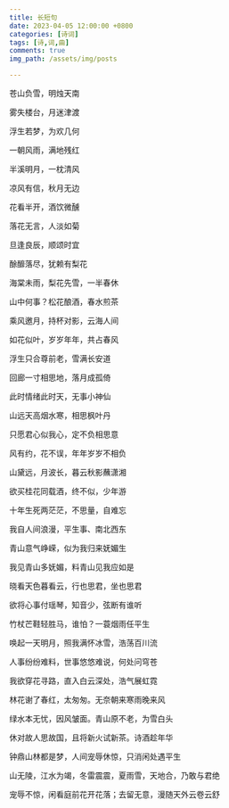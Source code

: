 ```yaml
---
title: 长短句
date: 2023-04-05 12:00:00 +0800
categories: [诗词]
tags: [诗,词,曲]
comments: true
img_path: /assets/img/posts

---
```


苍山负雪，明烛天南

雾失楼台，月迷津渡

浮生若梦，为欢几何

一朝风雨，满地残红

半溪明月，一枕清风

凉风有信，秋月无边

花看半开，酒饮微醺

落花无言，人淡如菊

旦逢良辰，顺颂时宜

酴釄落尽，犹赖有梨花

海棠未雨，梨花先雪，一半春休

山中何事？松花酿酒，春水煎茶

乘风邀月，持杯对影，云海人间

如花似叶，岁岁年年，共占春风

浮生只合尊前老，雪满长安道

回廊一寸相思地，落月成孤倚

此时情绪此时天，无事小神仙

山远天高烟水寒，相思枫叶丹

只愿君心似我心，定不负相思意

风有约，花不误，年年岁岁不相负

山黛远，月波长，暮云秋影蘸潇湘

欲买桂花同载酒，终不似，少年游

十年生死两茫茫，不思量，自难忘

我自人间浪漫，平生事、南北西东

青山意气峥嵘，似为我归来妩媚生

我见青山多妩媚，料青山见我应如是

晓看天色暮看云，行也思君，坐也思君

欲将心事付瑶琴，知音少，弦断有谁听

竹杖芒鞋轻胜马，谁怕？一蓑烟雨任平生

唤起一天明月，照我满怀冰雪，浩荡百川流

人事纷纷难料，世事悠悠难说，何处问穹苍

我欲穿花寻路，直入白云深处，浩气展虹霓

林花谢了春红，太匆匆。无奈朝来寒雨晚来风

绿水本无忧，因风皱面。青山原不老，为雪白头

休对故人思故国，且将新火试新茶。诗酒趁年华

钟鼎山林都是梦，人间宠辱休惊，只消闲处遇平生

山无陵，江水为竭，冬雷震震，夏雨雪，天地合，乃敢与君绝

宠辱不惊，闲看庭前花开花落；去留无意，漫随天外云卷云舒
